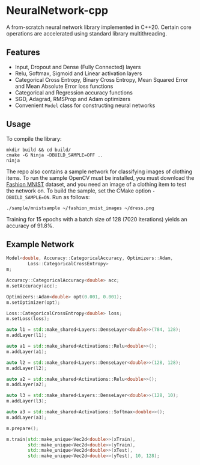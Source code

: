 # NeuralNetwork-cpp

A from-scratch neural network library implemented in C++20. Certain core operations are accelerated using standard library multithreading.

## Features

- Input, Dropout and Dense (Fully Connected) layers
- Relu, Softmax, Sigmoid and Linear activation layers
- Categorical Cross Entropy, Binary Cross Entropy, Mean Squared Error and Mean Absolute Error loss functions
- Categorical and Regression accuracy functions
- SGD, Adagrad, RMSProp and Adam optimizers
- Convenient `Model` class for constructing neural networks

## Usage

To compile the library:

```shell
mkdir build && cd build/
cmake -G Ninja -DBUILD_SAMPLE=OFF ..
ninja
```

The repo also contains a sample network for classifying images of clothing items. To run the sample OpenCV must be installed, you must download the [Fashion MNIST](https://www.kaggle.com/datasets/zalando-research/fashionmnist) dataset, and you need an image of a clothing item to test the network on. To build the sample, set the CMake option `-DBUILD_SAMPLE=ON`. Run as follows:

```shell
./sample/mnistsample ~/fashion_mnist_images ~/dress.png
```

Training for 15 epochs with a batch size of 128 (7020 iterations) yields an accuracy of 91.8%.

## Example Network

```cpp
Model<double, Accuracy::CategoricalAccuracy, Optimizers::Adam,
        Loss::CategoricalCrossEntropy>
m;

Accuracy::CategoricalAccuracy<double> acc;
m.setAccuracy(acc);

Optimizers::Adam<double> opt(0.001, 0.001);
m.setOptimizer(opt);

Loss::CategoricalCrossEntropy<double> loss;
m.setLoss(loss);

auto l1 = std::make_shared<Layers::DenseLayer<double>>(784, 128);
m.addLayer(l1);

auto a1 = std::make_shared<Activations::Relu<double>>();
m.addLayer(a1);

auto l2 = std::make_shared<Layers::DenseLayer<double>>(128, 128);
m.addLayer(l2);

auto a2 = std::make_shared<Activations::Relu<double>>();
m.addLayer(a2);

auto l3 = std::make_shared<Layers::DenseLayer<double>>(128, 10);
m.addLayer(l3);

auto a3 = std::make_shared<Activations::Softmax<double>>();
m.addLayer(a3);

m.prepare();

m.train(std::make_unique<Vec2d<double>>(xTrain),
        std::make_unique<Vec2d<double>>(yTrain),
        std::make_unique<Vec2d<double>>(xTest),
        std::make_unique<Vec2d<double>>(yTest), 10, 128);
```
